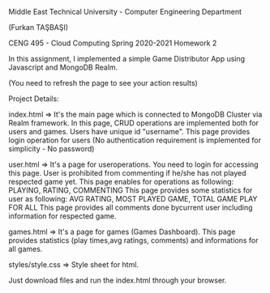 Middle East Technical University - 
Computer Engineering Department

(Furkan TAŞBAŞI)

CENG 495 - Cloud Computing Spring 2020-2021 Homework 2

In this assignment, I implemented a simple Game Distributor App using Javascript and MongoDB Realm.

(You need to refresh the page to see your action results)

Project Details:

index.html          =>  It's the main page which is connected to MongoDB Cluster via Realm framework.
                        In this page,
                                        CRUD operations are implemented both for users and games.
                                        Users have unique id "username".
                                        This page provides login operation for users (No authentication requirement is implemented for simplicity - No password)

user.html           =>  It's a page for useroperations. You need to login for accessing this page.
                        User is prohibited from commenting if he/she has not played respected game yet.
                        This page enables for operations as following:
                                                                        PLAYING, RATING, COMMENTING
                        This page provides some statistics for user as following:
                                                                        AVG RATING, MOST PLAYED GAME, TOTAL GAME PLAY FOR ALL
                        This page provides all comments done bycurrent user including information for respected game.

games.html          =>  It's a page for games (Games Dashboard).
                        This page provides statistics (play times,avg ratings, comments) and informations for all games.

styles/style.css    =>  Style sheet for html.


Just download files and run the index.html through your browser.

